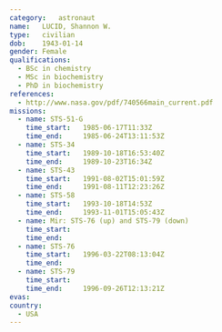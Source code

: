 ```yaml
---
category:	astronaut
name:	LUCID, Shannon W.
type:	civilian
dob:	1943-01-14
gender:	Female
qualifications:
  - BSc in chemistry
  - MSc in biochemistry
  - PhD in biochemistry
references:
  - http://www.nasa.gov/pdf/740566main_current.pdf
missions:
  - name: STS-51-G
    time_start:   1985-06-17T11:33Z
    time_end:     1985-06-24T13:11:53Z
  - name: STS-34
    time_start:   1989-10-18T16:53:40Z
    time_end:     1989-10-23T16:34Z
  - name: STS-43
    time_start:   1991-08-02T15:01:59Z
    time_end:     1991-08-11T12:23:26Z
  - name: STS-58
    time_start:   1993-10-18T14:53Z
    time_end:     1993-11-01T15:05:43Z
  - name: Mir: STS-76 (up) and STS-79 (down)
    time_start:   
    time_end:     
  - name: STS-76
    time_start:   1996-03-22T08:13:04Z
    time_end:     
  - name: STS-79
    time_start:   
    time_end:     1996-09-26T12:13:21Z
evas:
country:
  - USA
---
```

